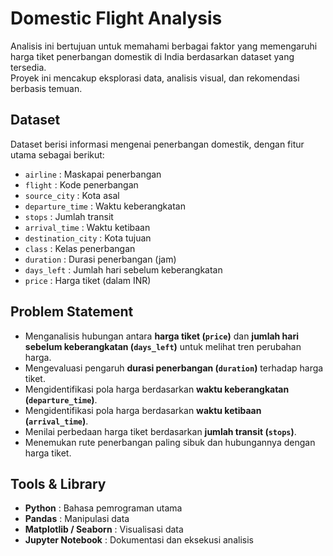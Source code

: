# Domestic Flight Analysis

Analisis ini bertujuan untuk memahami berbagai faktor yang memengaruhi harga tiket penerbangan domestik di India berdasarkan dataset yang tersedia.  
Proyek ini mencakup eksplorasi data, analisis visual, dan rekomendasi berbasis temuan.

## Dataset
Dataset berisi informasi mengenai penerbangan domestik, dengan fitur utama sebagai berikut:

- `airline` : Maskapai penerbangan
- `flight` : Kode penerbangan
- `source_city` : Kota asal
- `departure_time` : Waktu keberangkatan
- `stops` : Jumlah transit
- `arrival_time` : Waktu ketibaan
- `destination_city` : Kota tujuan
- `class` : Kelas penerbangan
- `duration` : Durasi penerbangan (jam)
- `days_left` : Jumlah hari sebelum keberangkatan
- `price` : Harga tiket (dalam INR)

## Problem Statement

- Menganalisis hubungan antara **harga tiket (`price`)** dan **jumlah hari sebelum keberangkatan (`days_left`)** untuk melihat tren perubahan harga.  
- Mengevaluasi pengaruh **durasi penerbangan (`duration`)** terhadap harga tiket.  
- Mengidentifikasi pola harga berdasarkan **waktu keberangkatan (`departure_time`)**.  
- Mengidentifikasi pola harga berdasarkan **waktu ketibaan (`arrival_time`)**.  
- Menilai perbedaan harga tiket berdasarkan **jumlah transit (`stops`)**.  
- Menemukan rute penerbangan paling sibuk dan hubungannya dengan harga tiket.

## Tools & Library
- **Python** : Bahasa pemrograman utama
- **Pandas** : Manipulasi data
- **Matplotlib / Seaborn** : Visualisasi data
- **Jupyter Notebook** : Dokumentasi dan eksekusi analisis
